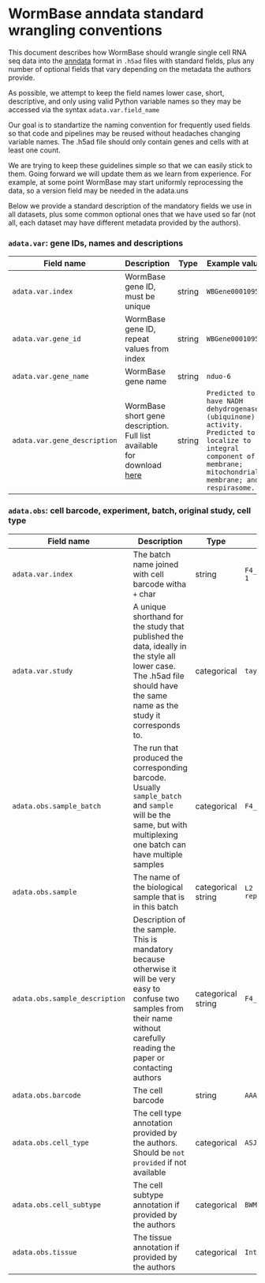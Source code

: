 # WormBase anndata standard wrangling conventions

This document describes how WormBase should wrangle single cell RNA seq data into the [anndata](https://anndata.readthedocs.io/en/stable/) format in `.h5ad` files with standard fields, plus any number of optional fields that vary depending on the metadata the authors provide. 

As possible, we attempt to keep the field names lower case, short, descriptive, and only using valid Python variable names so they may be accessed via the syntax `adata.var.field_name` 

Our goal is to standartize the naming convention for frequently used fields so that code and pipelines may be reused without headaches changing variable names. The .h5ad file should only contain genes and cells with at least one count.

We are trying to keep these guidelines simple so that we can easily stick to them. Going forward we will update them as we learn from experience. For example, at some point WormBase may start uniformly reprocessing the data, so a version field may be needed in the adata.uns

Below we provide a standard description of the mandatory fields we use in all datasets, plus some common optional ones that we have used so far (not all, each dataset may have different metadata provided by the authors). 

### `adata.var`: gene IDs, names and descriptions 
|Field name | Description | Type | Example value | Optionality|
|-----------|-------------|------|-------|-----|
| `adata.var.index` | WormBase gene ID, must be unique | string | `WBGene00010957`| Required|
| `adata.var.gene_id` | WormBase gene ID, repeat values from index | string | `WBGene00010957`|Required
| `adata.var.gene_name` | WormBase gene name | string | `nduo-6 `|Required|
| `adata.var.gene_description` | WormBase short gene description. Full list available for download [here](https://www.alliancegenome.org/downloads) | string | `Predicted to have NADH dehydrogenase (ubiquinone) activity. Predicted to localize to integral component of membrane; mitochondrial membrane; and respirasome.`|Optional|

### `adata.obs`: cell barcode, experiment, batch, original study, cell type
|Field name | Description | Type | Example value | Optionality|
|-----------|-------------|------|-------|-----|
| `adata.var.index` | The batch name joined with cell barcode witha `+` char | string | `F4_1+TGTAACGGTTAGCTAC-1 `| Required|
| `adata.var.study` | A unique shorthand for the study that published the data, ideally in the style <first author><year> all lower case. The .h5ad file should have the same name as the study it corresponds to.  | categorical | `taylor2020`| Required|
| `adata.obs.sample_batch` | The run that produced the corresponding barcode. Usually `sample_batch` and `sample` will be the same, but with multiplexing   one batch can have multiple samples | categorical | `F4_1`|Required|
| `adata.obs.sample` | The name of the biological sample that is in this batch | categorical string | `L2 larvae fourth repeat`|Required|
| `adata.obs.sample_description` | Description of the sample. This is mandatory because otherwise it will be very easy to confuse two samples from their name without carefully reading the paper or contacting authors | categorical string | `F4_1`|Required|
| `adata.obs.barcode` | The cell barcode | string | `AAACCCAAGATCGCTT-1`|Required|
| `adata.obs.cell_type` | The cell type annotation provided by the authors. Should be `not provided` if not available | categorical | `ASJ`|Required|
| `adata.obs.cell_subtype` | The cell subtype annotation if provided by the authors | categorical | `BWM_head_row_1`|Optional|
| `adata.obs.tissue` | The tissue annotation if provided by the authors | categorical | `Intestine`|Optional|
